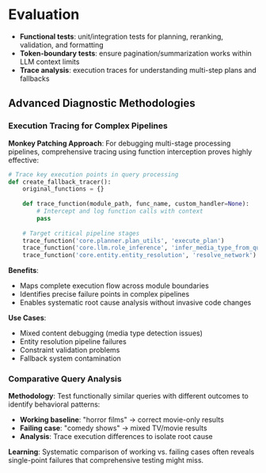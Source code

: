 # Evaluation

- **Functional tests**: unit/integration tests for planning, reranking, validation, and formatting
- **Token-boundary tests**: ensure pagination/summarization works within LLM context limits
- **Trace analysis**: execution traces for understanding multi-step plans and fallbacks

## Advanced Diagnostic Methodologies

### Execution Tracing for Complex Pipelines

**Monkey Patching Approach**: For debugging multi-stage processing pipelines, comprehensive tracing using function interception proves highly effective:

```python
# Trace key execution points in query processing
def create_fallback_tracer():
    original_functions = {}
    
    def trace_function(module_path, func_name, custom_handler=None):
        # Intercept and log function calls with context
        pass
    
    # Target critical pipeline stages
    trace_function('core.planner.plan_utils', 'execute_plan')
    trace_function('core.llm.role_inference', 'infer_media_type_from_query')
    trace_function('core.entity.entity_resolution', 'resolve_network')
```

**Benefits**:
- Maps complete execution flow across module boundaries
- Identifies precise failure points in complex pipelines
- Enables systematic root cause analysis without invasive code changes

**Use Cases**:
- Mixed content debugging (media type detection issues)
- Entity resolution pipeline failures
- Constraint validation problems
- Fallback system contamination

### Comparative Query Analysis

**Methodology**: Test functionally similar queries with different outcomes to identify behavioral patterns:

- **Working baseline**: "horror films" → correct movie-only results  
- **Failing case**: "comedy shows" → mixed TV/movie results
- **Analysis**: Trace execution differences to isolate root cause

**Learning**: Systematic comparison of working vs. failing cases often reveals single-point failures that comprehensive testing might miss.
